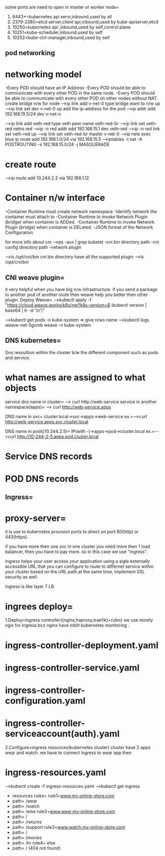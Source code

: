 some ports are need to open in  master or worker node=
1. 6443*=kubernetes api servr,inbound,used by all
2. 2379-2380=etcd server,client api,inbound,used by kube-apiserver,etcd
3. 10250=kubernetes api ,inbound,used by self,control plane
4. 10251=kube-scheduler,inbound,used by self
5. 10252=kube-ctrl-manager,inbound,used by self

## pod networking
# networking model
-Every POD should have an IP Address
-Every POD should be able to communicate with every other POD in the same node.
-Every POD should be able to communicate with every other POD on other nodes without NAT.
create bridge n/w for node
-->ip link add v-net-0 type bridge
want to n/w up
-->ip link set dev v-net-0 up
add the ip-address for the pod
-->ip addr add 192.168.15.5/24 dev v-net-o

-->ip link add veth-red type veth peer name veth-red-br
-->ip link set veth-red netns red
-->ip -n red addr add 192.168.15.1 dev veth-red
-->ip -n red link set veth-red up
-->ip link set veth-red-br master v-net-0
-->ip nets exec blue ip route add 192.168.1.0/24 via 192.168.15.5
-->iptables -t nat -A POSTROUTING -s 192.168.15.0/24 -j MASQUERADE

# create route
-->ip route add 10.244.2.2 via 192.168.1.12
# Container n/w interface
-Container Runtime must create network namespace
-Identify network the container must attach to
-Container Runtime to invoke Network Plugin (bridge) when container is ADDed.
-Container Runtime to invoke Network Plugin (bridge) when container is DELeted.
-JSON format of the Network Configuration

for more info about cni
-->ps -aux | grep kubelet
-cni bin directory path
-cni config directory path
-network plugin

-->ls /opt/cni/bin
cni bin directory have all the supported plugin
-->ls /opt/cni/bin

## CNI weave plugin=
it very helpful when you have big  n/w infrastructure. if you send a package to another pod of another route then weave help you better then other plugin.
Deploy Weeve=
-->kubectl apply -f "https://cloud.weave.works/k8s/net?k8s-version=$ (kubectl version | base64 |
tr -d '\n')"

-->kubectl get pods -n kube-system => give n/ws name
-->kubectl logs weave-net-5gcmb weave -n kube-system


## DNS kubernetes=
Dns resoultion within the cluster b/w the different component such as pods and service.
# what names are assigned to what objects
service dns name in cluster=
--> curl http://web-service
service in another namespace(apps)=
--> curl http://web-service.apps

DNS name in svc=
cluster.local->svc->apps->web-service
ex.=-->curl http://web-service.apps.svc.cluster.local

DNS name in pods(10.244.2.5)=
IP(with -)->apps->pod->cluster.local
ex.=-->curl http://10-244-2-5.apps.pod.cluster.local

# Service DNS records
# POD DNS records

## Ingress=
# proxy-server=
it is use to kubernetes provision ports to direct on port 80(http) or 443(https).

 if you have more then one svc in one cluster you need more then 1 load balancer, then you have to pay more. so in this case we use "ingress".

 ingress helps your user access your application using a sigle externally accessible URL that you can configure to route to differnet service within your cluster based on the URL path.at the same time, implement SSL security as well.

 ingress is like layer 7 LB.

 # ingrees deploy=
 1.Deploy=ingress controller((nginx,haproxy,traefik)+rules)
 we use mostly ngix for ingress bcz nginx have inbilt kubernetes monitoring .
 # ingress-controller-deployment.yaml
 # ingress-controller-service.yaml
 # ingress-controller-configuration.yaml
 # ingress-controller-serviceaccount(auth).yaml
 2.Configure=ingress resources(kubernetes cluster)
 cluster have 2 apps wear and watch.
 we have to connect ingress to wear app then
 # ingress-resources.yaml
 -->kubectl create -f ingress-resources.yaml
 -->kubectl get ingress
 - resources rules=
 rule1=www.my-online-store.com
  - path= /wear
  - path= /watch
  - path= /else
 rule2=www.wear.my-online-store.com
  - path= /
  - path= /returns
  - path= /support
 rule3=www.watch.my-online-store.com
  - path= /
  - path= /movies
  - path= /tv
 rule4= else
  - path= / (404 not found)

